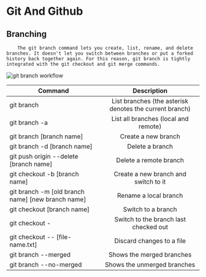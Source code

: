 # Git And Github

## Branching

        The git branch command lets you create, list, rename, and delete branches. It doesn't let you switch between branches or put a forked history back together again. For this reason, git branch is tightly integrated with the git checkout and git merge commands.

![git branch workflow](https://miro.medium.com/max/552/1*PiduCtSA7kMwdPiMZo1nHw.jpeg)

| Command        | Description          
| ------------- |:-------------:
|git branch |	List branches (the asterisk denotes the current branch)
|git branch -a |	List all branches (local and remote)
|git branch [branch name] |Create a new branch
|git branch -d [branch name] |Delete a branch
|git push origin --delete [branch name]	| Delete a remote branch
|git checkout -b [branch name]	| Create a new branch and switch to it
|git branch -m [old branch name] [new branch name]|	Rename a local branch
|git checkout [branch name]| Switch to a branch
|git checkout - |	Switch to the branch last checked out
|git checkout -- [file-name.txt] | Discard changes to a file
|git branch --merged | Shows the merged branches
|git branch --no-merged| Shows the unmerged branches




